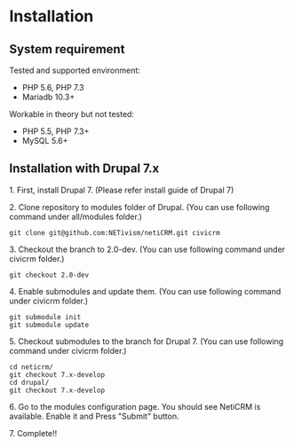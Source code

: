 # Installation

## System requirement

Tested and supported environment:
- PHP 5.6, PHP 7.3
- Mariadb 10.3+

Workable in theory but not tested:
- PHP 5.5, PHP 7.3+
- MySQL 5.6+

## Installation with Drupal 7.x

1\. First, install Drupal 7.
(Please refer install guide of Drupal 7)

2\. Clone repository to modules folder of Drupal.
(You can use following command under all/modules folder.)
```
git clone git@github.com:NETivism/netiCRM.git civicrm
```
3\. Checkout the branch to 2.0-dev.
(You can use following command under civicrm folder.)
```
git checkout 2.0-dev
```
4\. Enable submodules and update them.
(You can use following command under civicrm folder.)
```
git submodule init
git submodule update
```
5\. Checkout submodules to the branch for Drupal 7.
(You can use following command under civicrm folder.)
```
cd neticrm/
git checkout 7.x-develop
cd drupal/
git checkout 7.x-develop
```
6\. Go to the modules configuration page. You should see NetiCRM is available. Enable it and Press "Submit" button.

7\. Complete!!
